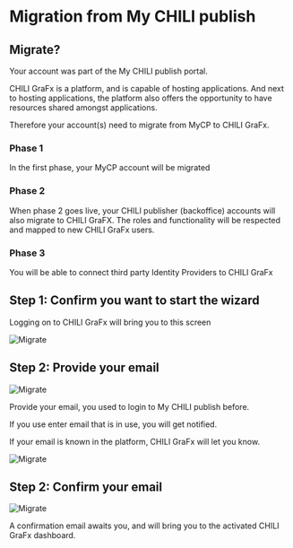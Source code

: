 # Migration from My CHILI publish

## Migrate?

Your account was part of the My CHILI publish portal. 

CHILI GraFx is a platform, and is capable of hosting applications. And next to hosting applications, the platform also offers the opportunity to have resources shared amongst applications.

Therefore your account(s) need to migrate from MyCP to CHILI GraFx.


    
### Phase 1

In the first phase, your MyCP account will be migrated

### Phase 2

When phase 2 goes live, your CHILI publisher (backoffice) accounts will also migrate to CHILI GraFX.
The roles and functionality will be respected and mapped to new CHILI GraFx users.

### Phase 3

You will be able to connect third party Identity Providers to CHILI GraFx

## Step 1: Confirm you want to start the wizard

Logging on to CHILI GraFx will bring you to this screen

![Migrate](https://chilipublishdocs.imgix.net/CHILI_GraFx/migrate5.png?w=690)


## Step 2: Provide your email

![Migrate](https://chilipublishdocs.imgix.net/CHILI_GraFx/migrate2.png?w=690)

Provide your email, you used to login to My CHILI publish before.

If you use enter email that is in use, you will get notified.

If your email is known in the platform, CHILI GraFx will let you know.

![Migrate](https://chilipublishdocs.imgix.net/CHILI_GraFx/migrate4.png?w=250)


## Step 2: Confirm your email

![Migrate](https://chilipublishdocs.imgix.net/CHILI_GraFx/migrate3.png?w=690)

A confirmation email awaits you, and will bring you to the activated CHILI GraFx dashboard.